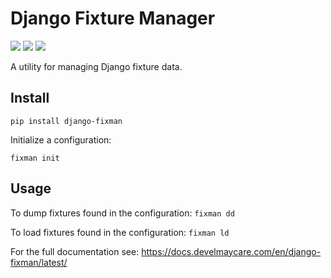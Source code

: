 # Django Fixture Manager

![](https://img.shields.io/badge/status-active-green.svg)
![](https://img.shields.io/badge/stage-development-blue.svg)
![](https://img.shields.io/badge/coverage-100%25-green.svg)

A utility for managing Django fixture data.

## Install

`pip install django-fixman`

Initialize a configuration:

`fixman init`

## Usage

To dump fixtures found in the configuration: `fixman dd`

To load fixtures found in the configuration: `fixman ld`

For the full documentation see: https://docs.develmaycare.com/en/django-fixman/latest/
